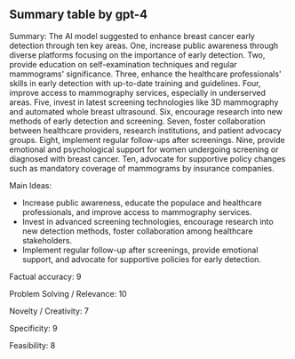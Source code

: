 ## Summary table by gpt-4
Summary: 
The AI model suggested to enhance breast cancer early detection through ten key areas. One, increase public awareness through diverse platforms focusing on the importance of early detection. Two, provide education on self-examination techniques and regular mammograms' significance. Three, enhance the healthcare professionals' skills in early detection with up-to-date training and guidelines. Four, improve access to mammography services, especially in underserved areas. Five, invest in latest screening technologies like 3D mammography and automated whole breast ultrasound. Six, encourage research into new methods of early detection and screening. Seven, foster collaboration between healthcare providers, research institutions, and patient advocacy groups. Eight, implement regular follow-ups after screenings. Nine, provide emotional and psychological support for women undergoing screening or diagnosed with breast cancer. Ten, advocate for supportive policy changes such as mandatory coverage of mammograms by insurance companies.

Main Ideas:
- Increase public awareness, educate the populace and healthcare professionals, and improve access to mammography services. 
- Invest in advanced screening technologies, encourage research into new detection methods, foster collaboration among healthcare stakeholders.
- Implement regular follow-up after screenings, provide emotional support, and advocate for supportive policies for early detection.

Factual accuracy: 9

Problem Solving / Relevance: 10

Novelty / Creativity: 7

Specificity: 9

Feasibility: 8